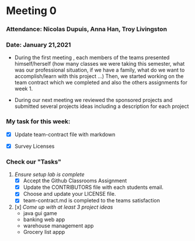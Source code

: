 # Meeting 0

### Attendance: Nicolas Dupuis, Anna Han, Troy Livingston
### Date: January 21,2021

- During the first meeting , each members of the teams presented himself/herself (how many classes we were taking this semester, what was our professional situation, if we have a family,
what do we want to accomplish/learn with this project ...) Then, we started working on the team contract which we completed and also the others assignments for week 1.


- During our next meeting we reviewed the sponsored projects and submitted several projects ideas including a description for each project

 
### **My task for this week:**

- [x] Update team-contract file with markdown 
- [x] Survey Licenses


### **Check our "Tasks"**

1. _Ensure setup lab is complete_
    - [x]  Accept the Github Classrooms Assignment
    - [x] Update the CONTRIBUTORS file with each students email.
    - [x] Choose and update your LICENSE file.
    - [x] team-contract.md is completed to the teams satisfaction

2. [x] _Come up with at least 3 project ideas_
    - java gui game
    - banking web app
    - warehouse management app
    - Grocery list appp



